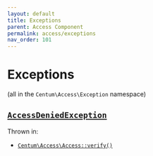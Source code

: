 ```yaml
---
layout: default
title: Exceptions
parent: Access Component
permalink: access/exceptions
nav_order: 101
---
```




# Exceptions

(all in the `Centum\Access\Exception` namespace)



## [`AccessDeniedException`](https://github.com/SidRoberts/centum/blob/main/src/Access/Exception/AccessDeniedException.php)

Thrown in:

- [`Centum\Access\Access::verify()`](https://github.com/SidRoberts/centum/blob/main/src/Access/Access.php#L70)
